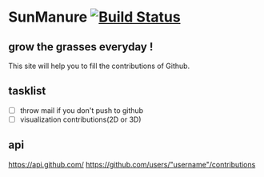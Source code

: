 # SunManure  [![Build Status](https://travis-ci.org/abouthiroppy/sunmanure.svg)](https://travis-ci.org/abouthiroppy/sunmanure)

## grow the grasses everyday !

This site will help you to fill the contributions of Github.  

## tasklist
- [ ] throw mail if you don't push to github
- [ ] visualization contributions(2D or 3D)

## api 
https://api.github.com/
https://github.com/users/"username"/contributions  



